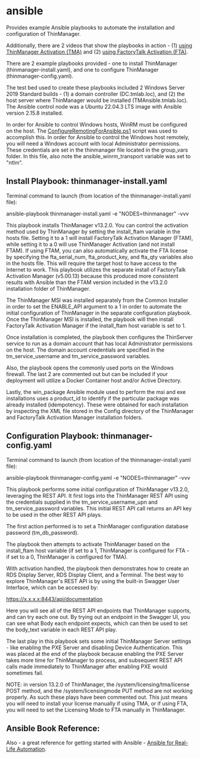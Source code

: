 # ansible
Provides example Ansible playbooks to automate the installation and configuration of ThinManager.

Additionally, there are 2 videos that show the playbooks in action - (1) [using ThinManager Activation (TMA)](https://youtu.be/oaAV2rtJhBU) and (2) [using FactoryTalk Activation (FTA)](https://youtu.be/udUWmjdlNUg).

There are 2 example playbooks provided - one to install ThinManager (thinmanager-install.yaml), and one to configure ThinManager (thinmanager-config.yaml).

The test bed used to create these playbooks included 2 Windows Server 2019 Standard builds - (1) a domain controller (DC.tmlab.loc), and (2) the host server where ThinManager would be installed (TMAnsible.tmlab.loc).  The Ansible control node was a Ubuntu 22.04.3 LTS image with Ansible version 2.15.8 installed.

In order for Ansible to control Windows hosts, WinRM must be configured on the host.  The [ConfigureRemotingForAnsible.ps1](https://github.com/AlbanAndrieu/ansible-windows/blob/master/files/ConfigureRemotingForAnsible.ps1) script was used to accomplish this.  In order for Ansible to control the Windows host remotely, you will need a Windows account with local Administrator permissions.  These credentials are set in the thinmanager file located in the group_vars folder.  In this file, also note the ansible_winrm_transport variable was set to "ntlm".

Install Playbook:  thinmanager-install.yaml
-------------------------------------------
Terminal command to launch (from location of the thinmanager-install.yaml file): 

ansible-playbook thinmanager-install.yaml -e "NODES=thinmanager" -vvv

This playbook installs ThinManager v13.2.0.  You can control the activation method used by ThinManager by setting the install_ftam variable in the hosts file.  Setting it to a 1 will install FactoryTalk Activation Manager (FTAM), while setting it to a 0 will use ThinManager Activation (and not install FTAM).  If using FTAM, you can also automatically activate the FTA license by specifying the fta_serial_num, fta_product_key, and fta_qty variables also in the hosts file.  This will require the target host to have access to the Internet to work.  This playbook utilizes the separate install of FactoryTalk Activation Manager (v5.00.13) because this produced more consistent results with Ansible than the FTAM version included in the v13.2.0 installation folder of ThinManager.

The ThinManager MSI was installed separately from the Common Installer in order to set the ENABLE_API argument to a 1 in order to automate the initial configuration of ThinManager in the separate configuration playbook.  Once the ThinManager MSI is installed, the playbook will then install FactoryTalk Activation Manager if the install_ftam host variable is set to 1.

Once installation is completed, the playbook then configures the ThinServer service to run as a domain account that has local Administrator permissions on the host.  The domain account credentials are specified in the tm_service_username and tm_service_password variables.

Also, the playbook opens the commonly used ports on the Windows firewall.  The last 2 are commented out but can be included if your deployment will utilize a Docker Container host and/or Active Directory.

Lastly, the win_package Ansible module used to perform the msi and exe installations uses a product_id to identify if the particular package was already installed (idempotency).  These were obtained for each installation by inspecting the XML file stored in the Config directory of the ThinManager and FactoryTalk Activation Manager installation folders.

Configuration Playbook:  thinmanager-config.yaml
------------------------------------------------
Terminal command to launch (from location of the thinmanager-install.yaml file): 

ansible-playbook thinmanager-config.yaml -e "NODES=thinmanager" -vvv

This playbook performs some initial configuration of ThinManager v13.2.0, leveraging the REST API.  It first logs into the ThinManager REST API using the credentials supplied in the tm_service_username_upn and tm_service_password variables.  This initial REST API call returns an API key to be used in the other REST API plays.

The first action performed is to set a ThinManager configuration database password (tm_db_password).

The playbook then attempts to activate ThinManager based on the install_ftam host variable (if set to a 1, ThinManager is configured for FTA - if set to a 0, ThinManager is configured for TMA).

With activation handled, the playbook then demonstrates how to create an RDS Display Server, RDS Display Client, and a Terminal.  The best way to explore ThinManager's REST API is by using the built-in Swagger User Interface, which can be accessed by:

https://x.x.x.x:8443/api/documentation

Here you will see all of the REST API endpoints that ThinManager supports, and can try each one out.  By trying out an endpoint in the Swagger UI, you can see what Body each endpoint expects, which can then be used to set the body_text variable in each REST API play.

The last play in this playbook sets some initial ThinManager Server settings - like enabling the PXE Server and disabling Device Authentication.  This was placed at the end of the playbook because enabling the PXE Server takes more time for ThinManager to process, and subsequent REST API calls made immediately to ThinManager after enabling PXE would sometimes fail.

NOTE:  in version 13.2.0 of ThinManager, the /system/licensing/tma/license POST method, and the /system/licensingmode PUT method are not working properly.  As such these plays have been commented out.  This just means you will need to install your license manually if using TMA, or if using FTA, you will need to set the Licensing Mode to FTA manually in ThinManager.

Ansible Book Reference:
-----------------------
Also - a great reference for getting started with Ansible - [Ansible for Real-Life Automation](https://a.co/d/d0SOn0B).



